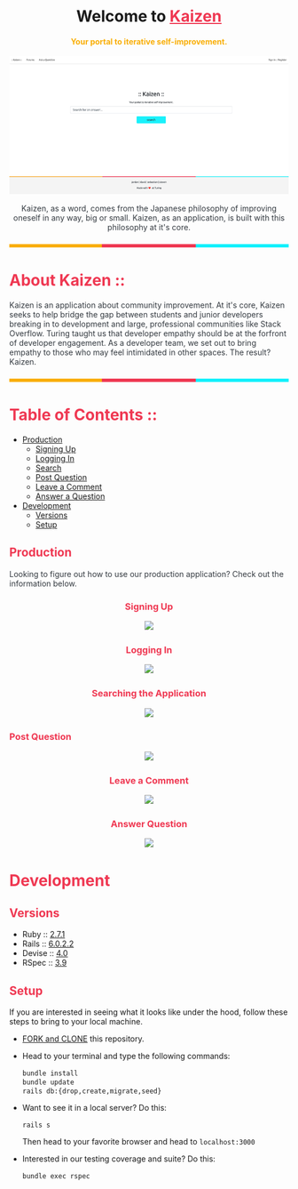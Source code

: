 <h1 align=center>Welcome to <a href="https://obscure-journey-59246.herokuapp.com" style="color: #ef3852">Kaizen</a></h1>
<h4 align=center style="color: #f9ae06">Your portal to iterative self-improvement.</h4>

<p align="center">
  <img src='app/assets/images/readme/kaizen_landing.png' alt='The :: Kaizen :: Landing Page'>
</p>

<p align=center style="color: #343a40">Kaizen, as a word, comes from the Japanese philosophy of improving oneself in any way, big or small. Kaizen, as an application, is built with this philosophy at it's core.</p>

<p align='center'>
  <img src='app/assets/images/readme/turing_horizontal_spacer_sm.png'>
</p>

# <span style="color: #ef3852">About Kaizen ::</span>

<p style="color: #343a40">Kaizen is an application about community improvement. At it's core, Kaizen seeks to help bridge the gap between students and junior developers breaking in to development and large, professional communities like Stack Overflow. Turing taught us that developer empathy should be at the forfront of developer engagement. As a developer team, we set out to bring empathy to those who may feel intimidated in other spaces. The result? Kaizen.</p>

<p align='center'>
  <img src='app/assets/images/readme/turing_horizontal_spacer_sm.png'>
</p>

# <span style="color: #ef3852">Table of Contents ::</span>

* <span style="color: #343a40">[Production](#production)</span>
  * <span style="color: #343a40">[Signing Up](#signing-up)</span>
  * <span style="color: #343a40">[Logging In](#logging-in)</span>
  * <span style="color: #343a40">[Search](#search)</span>
  * <span style="color: #343a40">[Post Question](#post-question)</span>
  * <span style="color: #343a40">[Leave a Comment](#leave-a-comment)</span>
  * <span style="color: #343a40">[Answer a Question](#answer-question)</span>
* <span style="color: #343a40">[Development](#development)</span>
  * <span style="color: #343a40">[Versions](#versions)</span>
  * <span style="color: #343a40">[Setup](#setup)</span>


<h2><span style="color: #ef3852">Production</span></h2>
  <p style="color: #343a40">Looking to figure out how to use our production application? Check out the information below.</p>
  
<h3 align='center'><span style="color: #ef3852">Signing Up</span></h3>

<p align='center'>
  <img src='https://media.giphy.com/media/dApBYqUA317is4qdM0/giphy.gif'>
</p>

<h3 align='center'><span style="color: #ef3852">Logging In</span></h3>

<p align='center'>
  <img src='https://media.giphy.com/media/f6EFyWkfa69vLiFq5e/giphy.gif'>
</p>

<h3 align='center'><span style="color: #ef3852">Searching the Application</span></h3>

<p align='center'>
  <img src='https://media.giphy.com/media/kERGwpKpGY0uqXxGMG/giphy.gif'>
</p>

<h3><span style="color: #ef3852">Post Question</span></h3>

<p align='center'>
  <img src='https://media.giphy.com/media/ghTZF3VrKOuER7eTHe/giphy.gif'>
</p>

<h3 align='center'><span style="color: #ef3852">Leave a Comment</span></h3>

<p align='center'>
  <img src='https://media.giphy.com/media/jsrNB7Wv679AOefFxy/giphy.gif'>
</p>

<h3 align='center'><span style="color: #ef3852">Answer Question</span></h3>

<p align='center'>
  <img src='https://media.giphy.com/media/jsrNB7Wv679AOefFxy/giphy.gif'>
</p>

<h1><span style="color: #ef3852">Development</span></h1>

<h2><span style="color: #ef3852">Versions</span></h2>

  - Ruby :: [2.7.1](https://www.ruby-lang.org/en/news/2020/03/31/ruby-2-7-1-released)
  - Rails :: [6.0.2.2](https://guides.rubyonrails.org/)
  - Devise :: [4.0](https://github.com/heartcombo/devise)
  - RSpec :: [3.9](https://rspec.info/documentation/)

   
<h2><span style="color: #ef3852">Setup</span></h2>
  
<p>If you are interested in seeing what it looks like under the hood, follow these steps to bring to your local machine.</p>

  * [FORK and CLONE](https://help.github.com/en/github/getting-started-with-github/fork-a-repo) this repository. 

  * Head to your terminal and type the following commands:

    ```
    bundle install
    bundle update
    rails db:{drop,create,migrate,seed}
    ```

  * Want to see it in a local server? Do this:
  
    ```
    rails s
    ```
    Then head to your favorite browser and head to `localhost:3000`

  * Interested in our testing coverage and suite? Do this:

    ```
    bundle exec rspec
    ``` 
 
 
  
